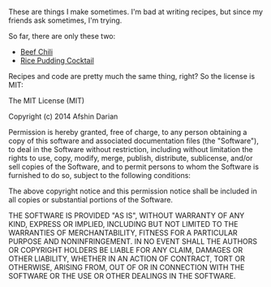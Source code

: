 These are things I make sometimes. I'm bad at writing recipes, but since my friends ask sometimes, I'm trying.

So far, there are only these two:

* [Beef Chili](Beef-Chili.md)
* [Rice Pudding Cocktail](Rice-Pudding-Cocktail.md)

Recipes and code are pretty much the same thing, right? So the license is MIT:

The MIT License (MIT)

Copyright (c) 2014 Afshin Darian

Permission is hereby granted, free of charge, to any person obtaining a copy
of this software and associated documentation files (the "Software"), to deal
in the Software without restriction, including without limitation the rights
to use, copy, modify, merge, publish, distribute, sublicense, and/or sell
copies of the Software, and to permit persons to whom the Software is
furnished to do so, subject to the following conditions:

The above copyright notice and this permission notice shall be included in all
copies or substantial portions of the Software.

THE SOFTWARE IS PROVIDED "AS IS", WITHOUT WARRANTY OF ANY KIND, EXPRESS OR
IMPLIED, INCLUDING BUT NOT LIMITED TO THE WARRANTIES OF MERCHANTABILITY,
FITNESS FOR A PARTICULAR PURPOSE AND NONINFRINGEMENT. IN NO EVENT SHALL THE
AUTHORS OR COPYRIGHT HOLDERS BE LIABLE FOR ANY CLAIM, DAMAGES OR OTHER
LIABILITY, WHETHER IN AN ACTION OF CONTRACT, TORT OR OTHERWISE, ARISING FROM,
OUT OF OR IN CONNECTION WITH THE SOFTWARE OR THE USE OR OTHER DEALINGS IN THE
SOFTWARE.
